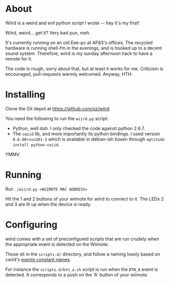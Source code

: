 About
=====

Wiird is a weird and evil python script I wrote -- hey it's my first!

Wiird, weird... get it? Very bad pun, meh.

It's currently running on an old Eee-pc at AF83's offices. The recycled
hardware is running shell-fm in the evenings, and is hooked up to a
decent sound system.  Therefore, wiird is my sunday afternoon hack to
have a remote for it.

The code is rough, sorry about that, but at least it works for me.
Criticism is encouraged, pull-requests warmly welcomed. Anyway, HTH.

Installing
==========

Clone the Git depot at https://github.com/oz/wiird

You need the following to run the `wiird.py` script:

 * Python, well duh. I only checked the code against python 2.6.7.
 * The `cwiid` lib, and more importantly its python bindings. I used
   version `0.6.00+svn201-3` which is available in debian-ish boxen
   through `aptitude install python-cwiid`.

YMMV.

Running
=======

Run `./wiird.py <WIIMOTE MAC ADDRESS>`

Hit the 1 and 2 buttons of your wiimote for wiird to connect to it. The
LEDs 2 and 3 are lit up when the device is ready.

Configuring
===========

wiird comes with a set of preconfigured scripts that are run crudely
when the appropriate event is detected on the Wiimote.

Those sit in the `scripts.d/` directory, and follow a naming losely
based on cwiid's [events constant names](https://github.com/abstrakraft/cwiid/blob/master/python/cwiidmodule.c).

For instance the `scripts.d/btn_a.sh` script is run when the `BTN_A`
event is detected. It corresponds to a push on the 'A' button of your
wiimote.
